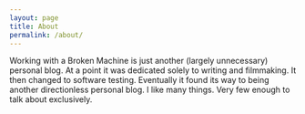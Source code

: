 ```yaml
---
layout: page
title: About
permalink: /about/
---
```


Working with a Broken Machine is just another (largely unnecessary) personal blog. At a point it was dedicated solely to writing and filmmaking. It then changed to software testing. Eventually it found its way to being another directionless personal blog. I like many things. Very few enough to talk about exclusively.